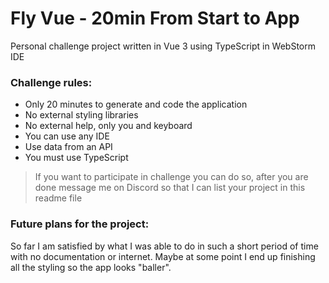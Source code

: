 # Fly Vue - 20min From Start to App

Personal challenge project written in Vue 3 using TypeScript in WebStorm IDE

### Challenge rules:

- Only 20 minutes to generate and code the application
- No external styling libraries
- No external help, only you and keyboard
- You can use any IDE
- Use data from an API
- You must use TypeScript

> If you want to participate in challenge you can do so, after you are done message me on Discord so that I can list your project in this readme file

### Future plans for the project:

So far I am satisfied by what I was able to do in such a short period of time with no documentation or internet. Maybe at some point I end up finishing all the styling so the app looks "baller".
